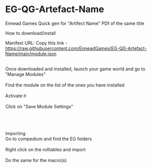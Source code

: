 # EG-QG-Artefact-Name
Ennead Games Quick gen for "Artifect Name" PDf of the same title

How to download/install

Manifest URL:
Copy this link - https://raw.githubusercontent.com/EnneadGames/EG-QG-Artefact-Name/main/module.json


<br>Once downloaded and installed, launch your game world and go to "Manage Modules"</br>
<br>Find the module on the list of the ones you have installed</br>
<br>Activate it</br>
<br>Click on "Save Module Settings"</br>
<br></br>
<br></br>
Importing
<br>Go to compedium and find the EG folders</br>
<br>Right click on the rolltables and import</br>
<br>Do the same for the macro(s)</br>



